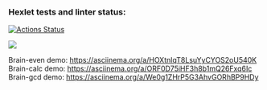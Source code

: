 ### Hexlet tests and linter status:
[![Actions Status](https://github.com/igorshunov/frontend-project-44/actions/workflows/hexlet-check.yml/badge.svg)](https://github.com/igorshunov/frontend-project-44/actions)

<a href="https://codeclimate.com/github/igorshunov/frontend-project-44/maintainability"><img src="https://api.codeclimate.com/v1/badges/70d345e2df6cc543b4d0/maintainability" /></a>

Brain-even demo: https://asciinema.org/a/HOXtnlqT8LsuYyCYOS2oU540K
Brain-calc demo: https://asciinema.org/a/ORF0D75iHF3h8b1mQ26Fxq6Ic
Brain-gcd demo: https://asciinema.org/a/We0g1ZHrP5G3AhvGORhBP9HDy

